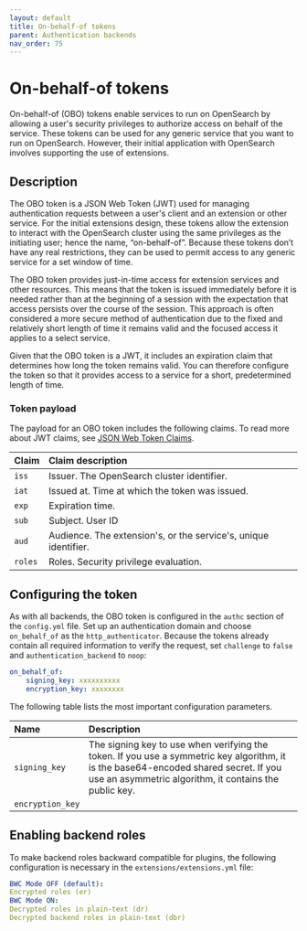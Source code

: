 ```yaml
---
layout: default
title: On-behalf-of tokens
parent: Authentication backends
nav_order: 75
---
```



# On-behalf-of tokens

On-behalf-of (OBO) tokens enable services to run on OpenSearch by allowing a user's security privileges to authorize access on behalf of the service. These tokens can be used for any generic service that you want to run on OpenSearch. However, their initial application with OpenSearch involves supporting the use of extensions.


## Description

The OBO token is a JSON Web Token (JWT) used for managing authentication requests between a user's client and an extension or other service. For the initial extensions design, these tokens allow the extension to interact with the OpenSearch cluster using the same privileges as the initiating user; hence the name, “on-behalf-of”. Because these tokens don’t have any real restrictions, they can be used to permit access to any generic service for a set window of time.

The OBO token provides just-in-time access for extension services and other resources. This means that the token is issued immediately before it is needed rather than at the beginning of a session with the expectation that access persists over the course of the session. This approach is often considered a more secure method of authentication due to the fixed and relatively short length of time it remains valid and the focused access it applies to a select service.

Given that the OBO token is a JWT, it includes an expiration claim that determines how long the token remains valid. You can therefore configure the token so that it provides access to a service for a short, predetermined length of time.


### Token payload

The payload for an OBO token includes the following claims. To read more about JWT claims, see [JSON Web Token Claims](https://www.iana.org/assignments/jwt/jwt.xhtml#claims).

| Claim | Claim description |
| :--- | :--- |
| `iss` | Issuer. The OpenSearch cluster identifier. |
| `iat` | Issued at. Time at which the token was issued. |
| `exp` | Expiration time.  |
| `sub` | Subject. User ID |
| `aud` | Audience. The extension's, or the service's, unique identifier. |
| `roles` | Roles. Security privilege evaluation. <!--- not sure what this means ---> |



## Configuring the token

As with all backends, the OBO token is configured in the `authc` section of the `config.yml` file. Set up an authentication domain and choose `on_behalf_of` as the `http_authenticator`. Because the tokens already contain all required information to verify the request, set `challenge` to `false` and `authentication_backend` to `noop`:

```yml
on_behalf_of:
    signing_key: xxxxxxxxxx
    encryption_key: xxxxxxxx
```
<!--- Aside from http authenticator type, signing_key, and encryption_key, are any of these other settings important to OBO configuration? Do any of the JWT configuration settings apply to OBO also?
```yml
on_behalf_of_domain:
  http_enabled: true
  transport_enabled: true
  order: 0
  http_authenticator:
    type: on_behalf_of
    challenge: false
    config:
      signing_key: "base64 encoded key"
      encryption_key: xxxxxxxx
      jwt_header: "Authorization"
      jwt_url_parameter: null
      subject_key: null
      roles_key: null
      jwt_clock_skew_tolerance_seconds: 20
  authentication_backend:
    type: noop
```
--->

The following table lists the most important configuration parameters.

Name | Description
:--- | :---
`signing_key` | The signing key to use when verifying the token. If you use a symmetric key algorithm, it is the base64-encoded shared secret. If you use an asymmetric algorithm, it contains the public key.
`encryption_key` | <!--- need more on this --->


## Enabling backend roles

To make backend roles backward compatible for plugins, the following configuration is necessary in the `extensions/extensions.yml` file:

```yml
BWC Mode OFF (default):
Encrypted roles (er)
BWC Mode ON:
Decrypted roles in plain-text (dr)
Decrypted backend roles in plain-text (dbr)
```
<!--- not sure what this configuration is all about. Is this the new setting: jwtTokenIncludesBackendRoles? basing this on comments in https://github.com/opensearch-project/security/pull/3180 --->


